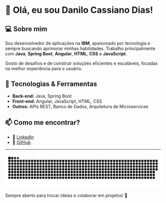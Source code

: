 # 👋 Olá, eu sou Danilo Cassiano Dias! 

## 💻 Sobre mim
Sou desenvolvedor de aplicações na **IBM**, apaixonado por tecnologia e sempre buscando aprimorar minhas habilidades. Trabalho principalmente com **Java**, **Spring Boot**, **Angular**, **HTML**, **CSS** e **JavaScript**.

Gosto de desafios e de construir soluções eficientes e escaláveis, focadas na melhor experiência para o usuário.

## 🚀 Tecnologias & Ferramentas
- **Back-end:** Java, Spring Boot  
- **Front-end:** Angular, JavaScript, HTML, CSS  
- **Outros:** APIs REST, Banco de Dados, Arquitetura de Microservices  

## 📫 Como me encontrar?
- 💼 [LinkedIn](https://www.linkedin.com/in/danilo-dias-063332199/)  
- 🔧 [GitHub](https://github.com/dcassianodias)  

---

<div align="center">
  
  ![snake gif](https://github.com/dcassianodias/dcassianodias/blob/output/github-snake-dark.svg)  
</div>

Sempre aberto para trocar ideias e colaborar em projetos! 🚀  
